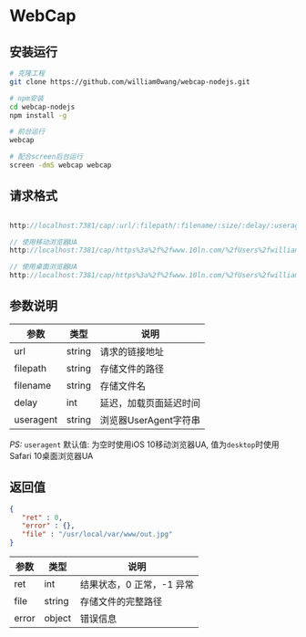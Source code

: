 # WebCap

## 安装运行

```bash
# 克隆工程
git clone https://github.com/william0wang/webcap-nodejs.git

# npm安装
cd webcap-nodejs
npm install -g

# 前台运行
webcap

# 配合screen后台运行
screen -dmS webcap webcap
```

## 请求格式

```js

http://localhost:7381/cap/:url/:filepath/:filename/:size/:delay/:useragent

// 使用移动浏览器UA
http://localhost:7381/cap/https%3a%2f%2fwww.10ln.com/%2fUsers%2fwilliam%2fDocuments%2faboem%2ftemp/outfile/1080x1920/5

// 使用桌面浏览器UA
http://localhost:7381/cap/https%3a%2f%2fwww.10ln.com/%2fUsers%2fwilliam%2fDocuments%2faboem%2ftemp/outfile/1080x1920/5/desktop

```

## 参数说明

参数 | 类型 | 说明
---------|----------|---------
 url       | string | 请求的链接地址
 filepath  | string | 存储文件的路径
 filename  | string | 存储文件名
 delay     | int    | 延迟，加载页面延迟时间
 useragent | string | 浏览器UserAgent字符串

 *PS:* `useragent` 默认值: 为空时使用iOS 10移动浏览器UA, 值为`desktop`时使用Safari 10桌面浏览器UA

## 返回值

```json
{
   "ret" : 0,
   "error" : {},
   "file" : "/usr/local/var/www/out.jpg"
}
```

参数 | 类型 | 说明
---------|----------|---------
 ret       | int    | 结果状态，0 正常，-1 异常
 file      | string | 存储文件的完整路径
 error     | object | 错误信息
